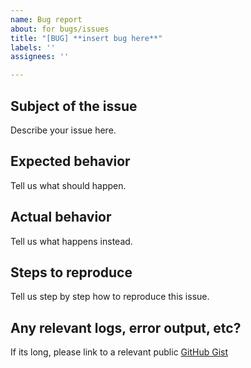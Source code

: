 ```yaml
---
name: Bug report
about: for bugs/issues
title: "[BUG] **insert bug here**"
labels: ''
assignees: ''

---
```


Subject of the issue
-------------------------------------------
Describe your issue here.

Expected behavior
-------------------------------------------
Tell us what should happen.

Actual behavior
-------------------------------------------
Tell us what happens instead.

Steps to reproduce
-------------------------------------------
Tell us step by step how to reproduce this issue.

Any relevant logs, error output, etc?
-------------------------------------------
If its long, please link to a relevant public [GitHub Gist](https://gist.github.com/)
